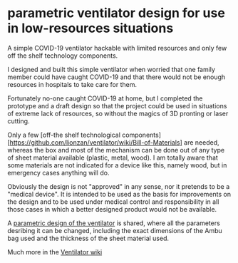 # parametric ventilator design for use in low-resources situations
A simple COVID-19 ventilator hackable with limited resources and only few off the shelf technology components.

I designed and built this simple ventilator when worried that one family member could have caught COVID-19 and that there would not be enough resources in hospitals to take care for them.

Fortunately no-one caught COVID-19 at home, but I completed the prototype and a draft design so that the project could be used in situations of extreme lack of resources, so without the magics of 3D pronting or laser cutting.

Only a few [off-the shelf technological components][https://github.com/lionzan/ventilator/wiki/Bill-of-Materials] are needed, whereas the box and most of the mechanism can be done out of any type of sheet material available (plastic, metal, wood). I am totally aware that some materials are not indicated for a device like this, namely wood, but in emergency cases anything will do.

Obviously the design is not "approved" in any sense, nor it pretends to be a "medical device". It is intended to be used as the basis for improvements on the design and to be used under medical control and responsibility in all those cases in which a better designed product would not be available.

A [parametric design of the ventilator](https://github.com/lionzan/ventilator/wiki/Construction-Plans-and-Parameters) is shared, where all the parameters desribing it can be changed, including the exact dimensions of the Ambu bag used and the thickness of the sheet material used.

Much more in the [Ventilator wiki](https://github.com/lionzan/ventilator/wiki)
